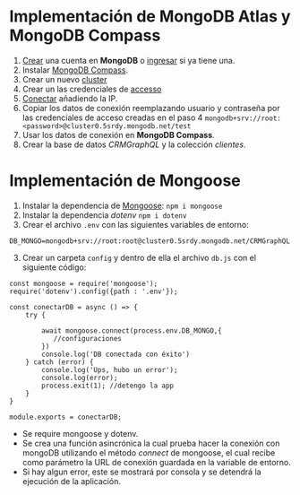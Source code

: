 # Implementación de MongoDB Atlas y MongoDB Compass
1. [Crear](https://www.mongodb.com/es/cloud/atlas/register) una cuenta en **MongoDB** o [ingresar](https://account.mongodb.com/account/login) si ya tiene una.
2. Instalar [MongoDB Compass](https://www.mongodb.com/try/download/compass).
3. Crear un nuevo [cluster](https://cloud.mongodb.com/v2/628c625a94093c26ba0b5732#clusters/pathSelector)
4. Crear un las credenciales de [accesso](https://cloud.mongodb.com/v2/628c625a94093c26ba0b5732#setup/access?includeToast=true)
5. [Conectar](https://cloud.mongodb.com/v2/628c625a94093c26ba0b5732#clusters/connect?clusterId=Cluster0) añadiendo la IP.
6. Copiar los datos de conexión reemplazando usuario y contraseña por las credenciales de acceso creadas en el paso 4 `mongodb+srv://root:<password>@cluster0.5srdy.mongodb.net/test`
7. Usar los datos de conexión en **MongoDB Compass**.
8. Crear la base de datos *CRMGraphQL* y la colección *clientes*.
# Implementación de Mongoose
1. Instalar la dependencia de [Mongoose](https://mongoosejs.com/): `npm i mongoose`
2. Instalar la dependencia *dotenv* `npm i dotenv`
3. Crear el archivo `.env` con las siguientes variables de entorno:
~~~
DB_MONGO=mongodb+srv://root:root@cluster0.5srdy.mongodb.net/CRMGraphQL
~~~
3. Crear un carpeta `config` y dentro de ella el archivo `db.js` con el siguiente código:
~~~
const mongoose = require('mongoose');
require('dotenv').config({path : '.env'});

const conectarDB = async () => {
    try {

        await mongoose.connect(process.env.DB_MONGO,{
           //configuraciones
        })
        console.log('DB conectada con éxito')
    } catch (error) {
        console.log('Ups, hubo un error');
        console.log(error);
        process.exit(1); //detengo la app
    }
}

module.exports = conectarDB;
~~~
- Se require mongoose y dotenv.
- Se crea una función asincrónica la cual prueba hacer la conexión con mongoDB utilizando el método *connect* de mongoose, el cual recibe como parámetro la URL de conexión guardada en la variable de entorno.
- Si hay algun error, este se mostrará por consola y se detendrá la ejecución de la aplicación.